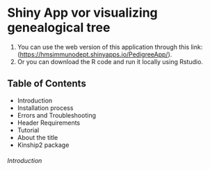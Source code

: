 # Shiny App vor visualizing genealogical tree
  1) You can use the web version of this application through this link: (https://hmsimmunodept.shinyapps.io/PedigreeApp/).
  2) Or you can download the R code and run it locally using Rstudio.
## Table of Contents 
- Introduction
- Installation process
- Errors and Troubleshooting 
- Header Requirements
- Tutorial
- About the title 
- Kinship2 package

###### Introduction


    
  
